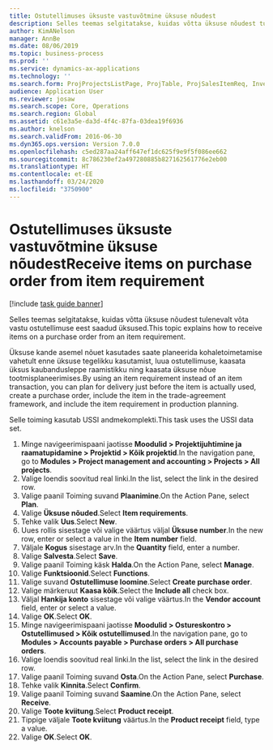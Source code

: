 ```yaml
---
title: Ostutellimuses üksuste vastuvõtmine üksuse nõudest
description: Selles teemas selgitatakse, kuidas võtta üksuse nõudest tulenevalt võta vastu ostutellimuse eest saadud üksused.
author: KimANelson
manager: AnnBe
ms.date: 08/06/2019
ms.topic: business-process
ms.prod: ''
ms.service: dynamics-ax-applications
ms.technology: ''
ms.search.form: ProjProjectsListPage, ProjTable, ProjSalesItemReq, InventItemIdLookupSimple, PurchCreateFromSalesOrder, VendAccountItemLookup, PurchTable, PurchEditLines
audience: Application User
ms.reviewer: josaw
ms.search.scope: Core, Operations
ms.search.region: Global
ms.assetid: c61e3a5e-da3d-4f4c-87fa-03dea19f6936
ms.author: knelson
ms.search.validFrom: 2016-06-30
ms.dyn365.ops.version: Version 7.0.0
ms.openlocfilehash: c5ed287aa24aff647ef1dc625f9e9f5f086ee662
ms.sourcegitcommit: 8c786230ef2a497280885b827162561776e2eb00
ms.translationtype: HT
ms.contentlocale: et-EE
ms.lasthandoff: 03/24/2020
ms.locfileid: "3750900"
---
```

# <a name="receive-items-on-purchase-order-from-item-requirement"></a><span data-ttu-id="16761-103">Ostutellimuses üksuste vastuvõtmine üksuse nõudest</span><span class="sxs-lookup"><span data-stu-id="16761-103">Receive items on purchase order from item requirement</span></span>

[!include [task guide banner](../../includes/task-guide-banner.md)]

<span data-ttu-id="16761-104">Selles teemas selgitatakse, kuidas võtta üksuse nõudest tulenevalt võta vastu ostutellimuse eest saadud üksused.</span><span class="sxs-lookup"><span data-stu-id="16761-104">This topic explains how to receive items on a purchase order from an item requirement.</span></span>

<span data-ttu-id="16761-105">Üksuse kande asemel nõuet kasutades saate planeerida kohaletoimetamise vahetult enne üksuse tegelikku kasutamist, luua ostutellimuse, kaasata üksus kaubandusleppe raamistikku ning kaasata üksuse nõue tootmisplaneerimises.</span><span class="sxs-lookup"><span data-stu-id="16761-105">By using an item requirement instead of an item transaction, you can plan for delivery just before the item is actually used, create a purchase order, include the item in the trade-agreement framework, and include the item requirement in production planning.</span></span> 

<span data-ttu-id="16761-106">Selle toiming kasutab USSI andmekomplekti.</span><span class="sxs-lookup"><span data-stu-id="16761-106">This task uses the USSI data set.</span></span>

1. <span data-ttu-id="16761-107">Minge navigeerimispaani jaotisse **Moodulid > Projektijuhtimine ja raamatupidamine > Projektid > Kõik projektid**.</span><span class="sxs-lookup"><span data-stu-id="16761-107">In the navigation pane, go to **Modules > Project management and accounting > Projects > All projects**.</span></span>
2. <span data-ttu-id="16761-108">Valige loendis soovitud real linki.</span><span class="sxs-lookup"><span data-stu-id="16761-108">In the list, select the link in the desired row.</span></span>
3. <span data-ttu-id="16761-109">Valige paanil Toiming suvand **Plaanimine**.</span><span class="sxs-lookup"><span data-stu-id="16761-109">On the Action Pane, select **Plan**.</span></span>
4. <span data-ttu-id="16761-110">Valige **Üksuse nõuded**.</span><span class="sxs-lookup"><span data-stu-id="16761-110">Select **Item requirements**.</span></span>
5. <span data-ttu-id="16761-111">Tehke valik **Uus**.</span><span class="sxs-lookup"><span data-stu-id="16761-111">Select **New**.</span></span>
6. <span data-ttu-id="16761-112">Uues rollis sisestage või valige väärtus väljal **Üksuse number**.</span><span class="sxs-lookup"><span data-stu-id="16761-112">In the new row, enter or select a value in the **Item number** field.</span></span>
7. <span data-ttu-id="16761-113">Väljale **Kogus** sisestage arv.</span><span class="sxs-lookup"><span data-stu-id="16761-113">In the **Quantity** field, enter a number.</span></span>
8. <span data-ttu-id="16761-114">Valige **Salvesta**.</span><span class="sxs-lookup"><span data-stu-id="16761-114">Select **Save**.</span></span>
9. <span data-ttu-id="16761-115">Valige paanil Toiming käsk **Halda**.</span><span class="sxs-lookup"><span data-stu-id="16761-115">On the Action Pane, select **Manage**.</span></span>
10. <span data-ttu-id="16761-116">Valige **Funktsioonid**.</span><span class="sxs-lookup"><span data-stu-id="16761-116">Select **Functions**.</span></span>
11. <span data-ttu-id="16761-117">Valige suvand **Ostutellimuse loomine**.</span><span class="sxs-lookup"><span data-stu-id="16761-117">Select **Create purchase order**.</span></span>
12. <span data-ttu-id="16761-118">Valige märkeruut **Kaasa kõik**.</span><span class="sxs-lookup"><span data-stu-id="16761-118">Select the **Include all** check box.</span></span>
13. <span data-ttu-id="16761-119">Väljal **Hankija konto** sisestage või valige väärtus.</span><span class="sxs-lookup"><span data-stu-id="16761-119">In the **Vendor account** field, enter or select a value.</span></span>
14. <span data-ttu-id="16761-120">Valige **OK**.</span><span class="sxs-lookup"><span data-stu-id="16761-120">Select **OK**.</span></span>
15. <span data-ttu-id="16761-121">Minge navigeerimispaani jaotisse **Moodulid > Ostureskontro > Ostutellimused > Kõik ostutellimused**.</span><span class="sxs-lookup"><span data-stu-id="16761-121">In the navigation pane, go to **Modules > Accounts payable > Purchase orders > All purchase orders**.</span></span>
16. <span data-ttu-id="16761-122">Valige loendis soovitud real linki.</span><span class="sxs-lookup"><span data-stu-id="16761-122">In the list, select the link in the desired row.</span></span>
17. <span data-ttu-id="16761-123">Valige paanil Toiming suvand **Osta**.</span><span class="sxs-lookup"><span data-stu-id="16761-123">On the Action Pane, select **Purchase**.</span></span>
18. <span data-ttu-id="16761-124">Tehke valik **Kinnita**.</span><span class="sxs-lookup"><span data-stu-id="16761-124">Select **Confirm**.</span></span>
19. <span data-ttu-id="16761-125">Valige paanil Toiming suvand **Saamine**.</span><span class="sxs-lookup"><span data-stu-id="16761-125">On the Action Pane, select **Receive**.</span></span>
20. <span data-ttu-id="16761-126">Valige **Toote kviitung**.</span><span class="sxs-lookup"><span data-stu-id="16761-126">Select **Product receipt**.</span></span>
21. <span data-ttu-id="16761-127">Tippige väljale **Toote kviitung** väärtus.</span><span class="sxs-lookup"><span data-stu-id="16761-127">In the **Product receipt** field, type a value.</span></span>
22. <span data-ttu-id="16761-128">Valige **OK**.</span><span class="sxs-lookup"><span data-stu-id="16761-128">Select **OK**.</span></span>

